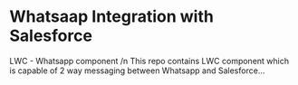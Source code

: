 # Whatsaap Integration with Salesforce
LWC - Whatsapp component
  /n This repo contains LWC component which is capable of 2 way messaging between Whatsapp and Salesforce...
